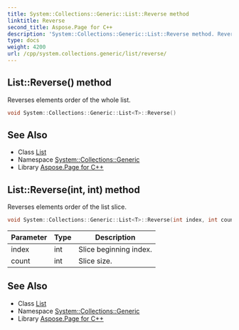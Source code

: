 ```yaml
---
title: System::Collections::Generic::List::Reverse method
linktitle: Reverse
second_title: Aspose.Page for C++
description: 'System::Collections::Generic::List::Reverse method. Reverses elements order of the whole list in C++.'
type: docs
weight: 4200
url: /cpp/system.collections.generic/list/reverse/
---
```

## List::Reverse() method


Reverses elements order of the whole list.

```cpp
void System::Collections::Generic::List<T>::Reverse()
```

## See Also

* Class [List](../)
* Namespace [System::Collections::Generic](../../)
* Library [Aspose.Page for C++](../../../)
## List::Reverse(int, int) method


Reverses elements order of the list slice.

```cpp
void System::Collections::Generic::List<T>::Reverse(int index, int count)
```


| Parameter | Type | Description |
| --- | --- | --- |
| index | int | Slice beginning index. |
| count | int | Slice size. |

## See Also

* Class [List](../)
* Namespace [System::Collections::Generic](../../)
* Library [Aspose.Page for C++](../../../)
